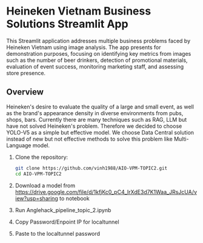 # Heineken Vietnam Business Solutions Streamlit App
This Streamlit application addresses multiple business problems faced by Heineken Vietnam using image analysis. The app presents for demonstration purposes, focusing on identifying key metrics from images such as the number of beer drinkers, detection of promotional materials, evaluation of event success, monitoring marketing staff, and assessing store presence.

## Overview
Heineken's desire to evaluate the quality of a large and small event, as well as the brand's appearance density in diverse environments from  pubs, shops, bars. Currently there are many techniques such as RAG, LLM but have not solved Heineken's problem. Therefore we decided to choose YOLO-V5 as a simple but effective model. We choose Data Central solution instead of new but not effective methods to solve this problem like Multi-Language model.

1. Clone the repository:
    ```sh
    git clone https://github.com/vinh1988/AIO-VPM-TOPIC2.git
    cd AIO-VPM-TOPIC2
    ```

3. Download a model from https://drive.google.com/file/d/1kfjKc0_pC4_IrXdE3d7K1Waa_JRsJcUA/view?usp=sharing to notebook
4. Run Anglehack_pipeline_topic_2.ipynb
5. Copy Password/Enpoint IP for localtunnel
6. Paste to the localtunnel password
